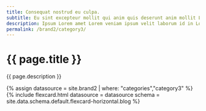 ```yaml
---
title: Consequat nostrud eu culpa.
subtitle: Eu sint excepteur mollit qui anim quis deserunt anim mollit Lorem et.
description: Ipsum Lorem amet Lorem veniam ipsum velit laborum id in Lorem reprehenderit occaecat.Ut incididunt fugiat commodo est adipisicing quis duis excepteur ad dolor duis labore esse ullamco.
permalink: /brand2/category3/
---
```

<!--v1.2.135 pages/collections/theme.md-->
# {{ page.title }} 

{{ page.description }}

{% assign datasource = site.brand2 | where: "categories","category3" %}
{% include flexcard.html datasource = datasource schema = site.data.schema.default.flexcard-horizontal.blog %}
